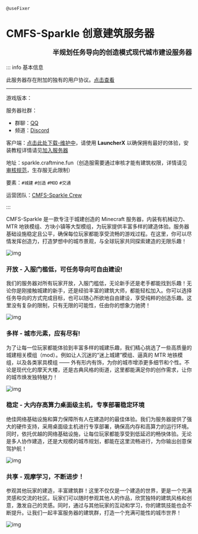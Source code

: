 `@useFixer`

# CMFS-Sparkle 创意建筑服务器

<p style="text-align: right; font-size: large; font-weight: bold">半规划任务导向的创造模式现代城市建设服务器</p>

::: info 基本信息

此服务器存在附加的独有的用户协议。[点击查看](./eula)

---

游戏版本：

服务器社群：

-   群聊：[QQ](https://qm.qq.com/q/1oTik7kHYs)
-   频道：[Discord](https://discord.gg/V4dcvsAHeb)

客户端：[点击此处下载-维护中]()，请使用 **LauncherX** 以确保拥有最好的体验，安装教程详情请见[加入服务器](/zhCN/CMFS/servers/CMFS-Sparkle/guidance)

地址：sparkle.craftmine.fun（创造服需要通过审核才能有建筑权限，详情请见[审核规范](/zhCN/CMFS/servers/CMFS-Sparkle/rules)，生存服无此限制）

要素：`#城建` `#创造` `#MOD` `#交通`&nbsp;

运营团队：[CMFS-Sparkle Crew](/zhCN/CMFS/servers/CMFS-Sparkle/team)

:::



CMFS-Sparkle 是一款专注于城建创造的 Minecraft 服务器，内装有机械动力、MTR 地铁模组、方块小镇等大型模组，为玩家提供丰富多样的建造体验。服务器基础设施稳定且公平，确保每位玩家都能享受流畅的游戏过程。在这里，你可以尽情发挥创造力，打造梦想中的城市景观，与全球玩家共同探索建造的无限乐趣！

![img](/img/CMFS/sparkle/0.webp)



### 开放 - 入服门槛低，可任务导向可自由建设!

我们的服务器对所有玩家开放，入服门槛低，无论新手还是老手都能找到乐趣！无论你是刚接触城建的新手，还是经验丰富的建筑大师，都能轻松加入。你可以选择任务导向的方式完成目标，也可以随心所欲地自由建设，享受纯粹的创造乐趣。这里没有复杂的限制，只有无限的可能性，任由你的想象力驰骋！

![img](/img/CMFS/sparkle/1.webp)



### 多样 - 城市元素，应有尽有!

为了让每一位玩家都能体验到丰富多样的城建乐趣，我们精心挑选了一些高质量的城建相关模组（mod）。例如让人沉迷的“迷上城建”模组、逼真的 MTR 地铁模组，以及各类家具模组 —— 外有形内有饰，为你的城市增添更多细节和个性。不论是现代化的摩天大楼，还是古典风格的街道，这里都能满足你的创作需求，让你的城市焕发独特魅力！

![img](/img/CMFS/sparkle/2.webp)



### 稳定 - 大内存高算力桌面级主机，专享部署稳定环境

绝佳网络基础设施和算力保障所有人在建造时的最佳体验。我们为服务器提供了强大的硬件支持，采用桌面级主机进行专享部署，确保高内存和高算力的运行环境。同时，依托优越的网络基础设施，让每位玩家都能享受到低延迟的畅快体验。无论是多人协作建造，还是大规模的城市规划，都能在这里流畅进行，为你输出创意保驾护航！

![img](/img/CMFS/sparkle/3.webp)



### 共享 - 观摩学习，不断进步！

参观其他玩家的建造，丰富建筑群！这里不仅仅是一个建造的世界，更是一个充满灵感和交流的社区。玩家们可以随时参观其他人的作品，欣赏独特的建筑风格和创意，激发自己的灵感。同时，通过与其他玩家的互动和学习，你的建筑技能也会不断提升。让我们一起丰富服务器的建筑群，打造一个充满可能性的城市世界！

![img](/img/CMFS/sparkle/4.webp)

